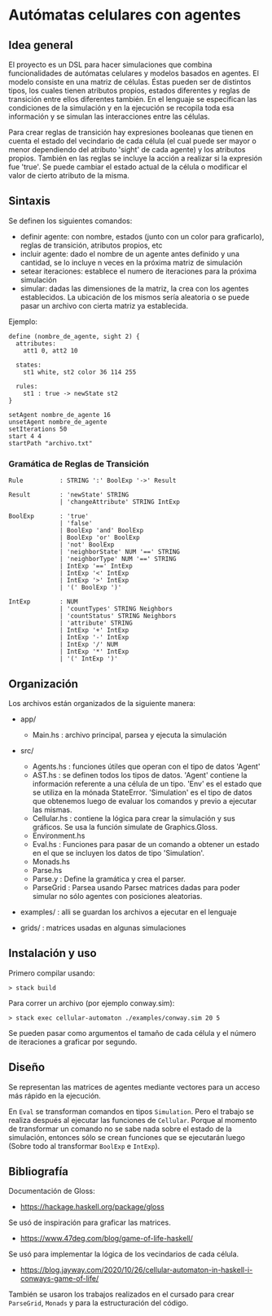 # Autómatas celulares con agentes

## Idea general

El proyecto es un DSL para hacer simulaciones que combina funcionalidades de autómatas celulares y modelos basados en agentes.
El modelo consiste en una matriz de células. Éstas pueden ser de distintos tipos, los cuales tienen atributos propios, estados diferentes y reglas de transición entre ellos diferentes también. En el lenguaje se especifican las condiciones de la simulación y en la ejecución se recopila toda esa información y se simulan las interacciones entre las células.

Para crear reglas de transición hay expresiones booleanas que tienen en cuenta el estado del vecindario de cada célula (el cual puede ser mayor o menor dependiendo del atributo 'sight' de cada agente) y los atributos propios. También en las reglas se incluye la acción a realizar si la expresión fue 'true'. Se puede cambiar el estado actual de la célula o modificar el valor de cierto atributo de la misma.

## Sintaxis

Se definen los siguientes comandos:

- definir agente: con nombre, estados (junto con un color para graficarlo), reglas de transición, atributos propios, etc
- incluir agente: dado el nombre de un agente antes definido y una cantidad, se lo incluye n veces en la próxima matriz de simulación
- setear iteraciones: establece el numero de iteraciones para la próxima simulación
- simular: dadas las dimensiones de la matriz, la crea con los agentes establecidos. La ubicación de los mismos sería aleatoria o se puede pasar un archivo con cierta matriz ya establecida.

Ejemplo:

```
define (nombre_de_agente, sight 2) {
  attributes:
    att1 0, att2 10
  
  states:
    st1 white, st2 color 36 114 255
  
  rules:
    st1 : true -> newState st2
}

setAgent nombre_de_agente 16
unsetAgent nombre_de_agente
setIterations 50
start 4 4
startPath "archivo.txt"
```

### Gramática de Reglas de Transición

```
Rule          : STRING ':' BoolExp '->' Result

Result        : 'newState' STRING
              | 'changeAttribute' STRING IntExp

BoolExp       : 'true'
              | 'false'
              | BoolExp 'and' BoolExp
              | BoolExp 'or' BoolExp
              | 'not' BoolExp
              | 'neighborState' NUM '==' STRING
              | 'neighborType' NUM '==' STRING
              | IntExp '==' IntExp
              | IntExp '<' IntExp
              | IntExp '>' IntExp
              | '(' BoolExp ')'

IntExp        : NUM
              | 'countTypes' STRING Neighbors
              | 'countStatus' STRING Neighbors
              | 'attribute' STRING
              | IntExp '+' IntExp
              | IntExp '-' IntExp
              | IntExp '/' NUM
              | IntExp '*' IntExp
              | '(' IntExp ')'
```

## Organización

Los archivos están organizados de la siguiente manera:

- app/
  - Main.hs : archivo principal, parsea y ejecuta la simulación

- src/
  - Agents.hs : funciones útiles que operan con el tipo de datos 'Agent'
  - AST.hs : se definen todos los tipos de datos. 'Agent' contiene la información referente a una célula de un tipo. 'Env' es el estado que se utiliza en la mónada StateError. 'Simulation' es el tipo de datos que obtenemos luego de evaluar los comandos y previo a ejecutar las mismas.
  - Cellular.hs : contiene la lógica para crear la simulación y sus gráficos. Se usa la función simulate de Graphics.Gloss.
  - Environment.hs
  - Eval.hs : Funciones para pasar de un comando a obtener un estado en el que se incluyen los datos de tipo 'Simulation'.
  - Monads.hs
  - Parse.hs
  - Parse.y : Define la gramática y crea el parser.
  - ParseGrid : Parsea usando Parsec matrices dadas para poder simular no sólo agentes con posiciones aleatorias.

- examples/ : alli se guardan los archivos a ejecutar en el lenguaje

- grids/ : matrices usadas en algunas simulaciones

## Instalación y uso

Primero compilar usando:

```
> stack build
```

Para correr un archivo (por ejemplo conway.sim):

```
> stack exec cellular-automaton ./examples/conway.sim 20 5
```

Se pueden pasar como argumentos el tamaño de cada célula y el número de iteraciones a graficar por segundo.

## Diseño

Se representan las matrices de agentes mediante vectores para un acceso más rápido en la ejecución.

En `Eval` se transforman comandos en tipos `Simulation`.
Pero el trabajo se realiza después al ejecutar las funciones de `Cellular`. Porque al momento de transformar un comando no se sabe nada sobre el estado de la simulación, entonces sólo se crean funciones que se ejecutarán luego (Sobre todo al transformar `BoolExp` e `IntExp`).

## Bibliografía

Documentación de Gloss:

- https://hackage.haskell.org/package/gloss 

Se usó de inspiración para graficar las matrices.

- https://www.47deg.com/blog/game-of-life-haskell/

Se usó para implementar la lógica de los vecindarios de cada célula.

- https://blog.jayway.com/2020/10/26/cellular-automaton-in-haskell-i-conways-game-of-life/

También se usaron los trabajos realizados en el cursado para crear `ParseGrid`, `Monads` y para la estructuración del código.
